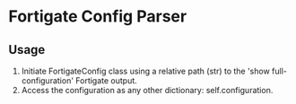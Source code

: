 # Fortigate Config Parser
## Usage
1. Initiate FortigateConfig class using a relative path (str) to the 'show full-configuration' Fortigate output.
2. Access the configuration as any other dictionary: self.configuration.